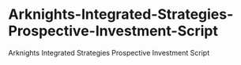 # Arknights-Integrated-Strategies-Prospective-Investment-Script
Arknights Integrated Strategies Prospective Investment Script

